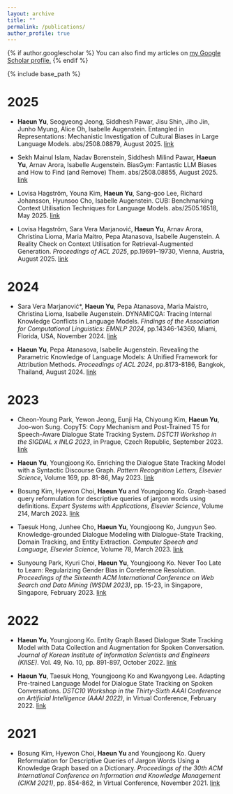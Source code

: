 ```yaml
---
layout: archive
title: ""
permalink: /publications/
author_profile: true
---
```


{% if author.googlescholar %}
  You can also find my articles on <u><a href="{{author.googlescholar}}">my Google Scholar profile</a>.</u>
{% endif %}

{% include base_path %}

2025
=====

* **Haeun Yu**, Seogyeong Jeong, Siddhesh Pawar, Jisu Shin, Jiho Jin, Junho Myung, Alice Oh, Isabelle Augenstein. Entangled in Representations: Mechanistic Investigation of Cultural Biases in Large Language Models. abs/2508.08879, August 2025. [link](https://arxiv.org/abs/2508.08879)

* Sekh Mainul Islam, Nadav Borenstein, Siddhesh Milind Pawar, **Haeun Yu**, Arnav Arora, Isabelle Augenstein. BiasGym: Fantastic LLM Biases and How to Find (and Remove) Them. abs/2508.08855, August 2025. [link](https://arxiv.org/abs/2508.08855)

* Lovisa Hagström, Youna Kim, **Haeun Yu**, Sang-goo Lee, Richard Johansson, Hyunsoo Cho, Isabelle Augenstein. CUB: Benchmarking Context Utilisation Techniques for Language Models. abs/2505.16518, May 2025. [link](https://arxiv.org/abs/2505.16518)

* Lovisa Hagström, Sara Vera Marjanović, **Haeun Yu**, Arnav Arora, Christina Lioma, Maria Maitro, Pepa Atanasova, Isabelle Augenstein. A Reality Check on Context Utilisation for Retrieval-Augmented Generation. <em>Proceedings of ACL 2025</em>, pp.19691–19730, Vienna, Austria, August 2025. [link](https://aclanthology.org/2025.acl-long.968/)

2024
=====

* Sara Vera Marjanović*, **Haeun Yu**, Pepa Atanasova, Maria Maistro, Christina Lioma, Isabelle Augenstein.
DYNAMICQA: Tracing Internal Knowledge Conflicts in Language Models. <em>Findings of the Association for Computational Linguistics: EMNLP 2024</em>, pp.14346-14360, Miami, Florida, USA, November 2024. [link](https://aclanthology.org/2024.findings-emnlp.838/)

* **Haeun Yu**, Pepa Atanasova, Isabelle Augenstein. Revealing the Parametric Knowledge of Language Models: A Unified Framework for Attribution Methods. <em>Proceedings of ACL 2024</em>, pp.8173-8186, Bangkok, Thailand, August 2024. [link](https://aclanthology.org/2024.acl-long.444/)

2023
======
* Cheon-Young Park, Yewon Jeong, Eunji Ha, Chiyoung Kim, **Haeun Yu**, Joo-won Sung. CopyT5: Copy Mechanism and Post-Trained T5 for Speech-Aware Dialogue State Tracking System. <em>DSTC11 Workshop in the SIGDIAL x INLG 2023</em>, in Prague, Czech Republic, September 2023. [link](https://aclanthology.org/2023.dstc-1.11/)

* **Haeun Yu**, Youngjoong Ko. Enriching the Dialogue State Tracking Model with a Syntactic Discourse Graph. <em>Pattern Recognition Letters, Elsevier Science</em>, Volume 169, pp. 81-86, May 2023. [link](https://doi.org/10.1016/j.patrec.2023.03.024)

* Bosung Kim, Hyewon Choi, **Haeun Yu** and Youngjoong Ko. Graph-based query reformulation for descriptive queries of jargon words using definitions. <em>Expert Systems with Applications, Elsevier Science</em>, Volume 214, March 2023. [link](https://doi.org/10.1016/j.eswa.2022.119149)

* Taesuk Hong, Junhee Cho, **Haeun Yu**, Youngjoong Ko, Jungyun Seo. Knowledge-grounded Dialogue Modeling with Dialogue-State Tracking, Domain Tracking, and Entity Extraction. <em>Computer Speech and Language, Elsevier Science</em>, Volume 78, March 2023. [link](https://doi.org/10.1016/j.csl.2022.101460)

* Sunyoung Park, Kyuri Choi, **Haeun Yu**, Youngjoong Ko. Never Too Late to Learn: Regularizing Gender Bias in Coreference Resolution. <em>Proceedings of the Sixteenth ACM International Conference on Web Search and Data Mining (WSDM 2023)</em>, pp. 15-23, in Singapore, Singapore, February 2023. [link](https://dl.acm.org/doi/10.1145/3539597.3570473)

2022
======
* **Haeun Yu**, Youngjoong Ko. Entity Graph Based Dialogue State Tracking Model with Data Collection and Augmentation for Spoken Conversation. <em>Journal of Korean Institute of Information Scientists and Engineers (KIISE)</em>. Vol. 49, No. 10, pp. 891-897, October 2022. [link](http://doi.org/10.5626/JOK.2022.49.10.891)

* **Haeun Yu**, Taesuk Hong, Youngjoong Ko and Kwangyong Lee. Adapting Pre-trained Language Model for Dialogue State Tracking on Spoken Conversations. <em>DSTC10 Workshop in the Thirty-Sixth AAAI Conference on Artificial Intelligence (AAAI 2022)</em>, in Virtual Conference, February 2022. [link](https://github.com/shanemoon/dstc10/raw/main/papers/dstc10_aaai22_track2_25.pdf)

2021
======
* Bosung Kim, Hyewon Choi, **Haeun Yu** and Youngjoong Ko. Query Reformulation for Descriptive Queries of Jargon Words Using a Knowledge Graph based on a Dictionary. <em>Proceedings of the 30th ACM International Conference on Information and Knowledge Management (CIKM 2021)</em>, pp. 854-862, in Virtual Conference, November 2021. [link](https://doi.org/10.1145/3459637.3482382)
 


<!-- {% for post in site.publications reversed %}
  {% include archive-single.html %}
{% endfor %} -->
